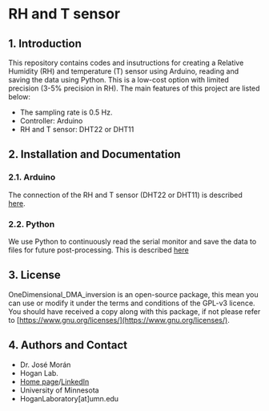 # RH and T sensor

## 1. Introduction
This repository contains codes and insutructions for creating a Relative Humidity (RH) and temperature (T) sensor using Arduino, reading and saving the data using Python. This is a low-cost option with limited precision (3-5% precision in RH). The main features of this project are listed below:
* The sampling rate is 0.5 Hz.
* Controller: Arduino
* RH and T sensor: DHT22 or DHT11

## 2. Installation and Documentation

### 2.1. Arduino
The connection of the RH and T sensor (DHT22 or DHT11) is described [here](https://github.com/Aerosol-Lab/RH_T_sensor/tree/main/Arduino).

### 2.2. Python
We use Python to continuously read the serial monitor and save the data to files for future post-processing. This is described [here](https://github.com/Aerosol-Lab/RH_T_sensor/tree/main/Python)


## 3. License

OneDimensional_DMA_inversion is an open-source package, this mean you can use or modify it under the terms and conditions of the GPL-v3 licence. You should have received a copy along with this package, if not please refer to [https://www.gnu.org/licenses/](https://www.gnu.org/licenses/).

## 4. Authors and Contact

* Dr. José Morán
* Hogan Lab.
* [Home page](https://hoganlab.umn.edu/)/[LinkedIn](https://www.linkedin.com/in/hogan-lab-994a3a246/)
* University of Minnesota
* HoganLaboratory[at]umn.edu
